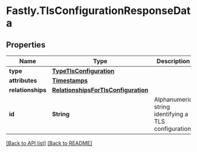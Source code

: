 # Fastly.TlsConfigurationResponseData

## Properties

Name | Type | Description | Notes
------------ | ------------- | ------------- | -------------
**type** | [**TypeTlsConfiguration**](TypeTlsConfiguration.md) |  | [optional] 
**attributes** | [**Timestamps**](Timestamps.md) |  | [optional] 
**relationships** | [**RelationshipsForTlsConfiguration**](RelationshipsForTlsConfiguration.md) |  | [optional] 
**id** | **String** | Alphanumeric string identifying a TLS configuration. | [optional] [readonly] 


[[Back to API list]](../../README.md#endpoints) [[Back to README]](../../README.md)
